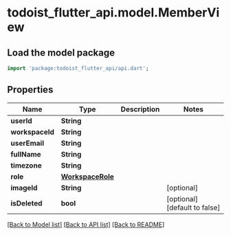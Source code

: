 # todoist_flutter_api.model.MemberView

## Load the model package
```dart
import 'package:todoist_flutter_api/api.dart';
```

## Properties
Name | Type | Description | Notes
------------ | ------------- | ------------- | -------------
**userId** | **String** |  | 
**workspaceId** | **String** |  | 
**userEmail** | **String** |  | 
**fullName** | **String** |  | 
**timezone** | **String** |  | 
**role** | [**WorkspaceRole**](WorkspaceRole.md) |  | 
**imageId** | **String** |  | [optional] 
**isDeleted** | **bool** |  | [optional] [default to false]

[[Back to Model list]](../README.md#documentation-for-models) [[Back to API list]](../README.md#documentation-for-api-endpoints) [[Back to README]](../README.md)


